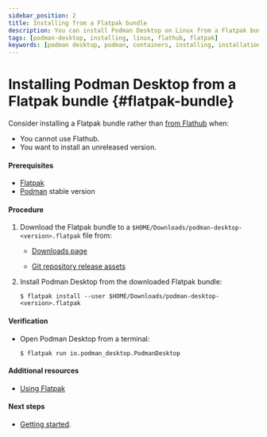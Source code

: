 ```yaml
---
sidebar_position: 2
title: Installing from a Flatpak bundle
description: You can install Podman Desktop on Linux from a Flatpak bundle.
tags: [podman-desktop, installing, linux, flathub, flatpak]
keywords: [podman desktop, podman, containers, installing, installation, linux, flathub, flatpak]
---
```


# Installing Podman Desktop from a Flatpak bundle {#flatpak-bundle}

Consider installing a Flatpak bundle rather than [from Flathub](../linux-install) when:

- You cannot use Flathub.
- You want to install an unreleased version.

#### Prerequisites

- [Flatpak](https://flatpak.org/setup/)
- [Podman](https://podman.io/) stable version

#### Procedure

1. Download the Flatpak bundle to a `$HOME/Downloads/podman-desktop-<version>.flatpak` file from:

   - [Downloads page](../../../downloads/linux)

   - [Git repository release assets](https://github.com/containers/podman-desktop/releases)

2. Install Podman Desktop from the downloaded Flatpak bundle:

   ```shell-session
   $ flatpak install --user $HOME/Downloads/podman-desktop-<version>.flatpak
   ```

#### Verification

- Open Podman Desktop from a terminal:

  ```shell-session
  $ flatpak run io.podman_desktop.PodmanDesktop
  ```

#### Additional resources

- [Using Flatpak](https://docs.flatpak.org/en/latest/using-flatpak.html)

#### Next steps

- [Getting started](../../getting-started/getting-started).
